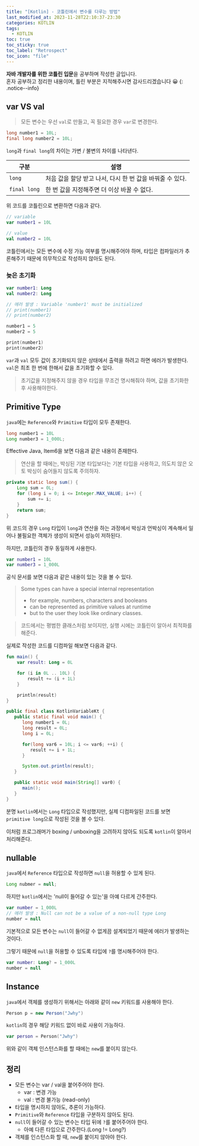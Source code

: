 ```yaml
---
title: "[Kotlin] - 코틀린에서 변수를 다루는 방법"
last_modified_at: 2023-11-28T22:10:37-23:30
categories: KOTLIN
tags:
  - KOTLIN
toc: true
toc_sticky: true
toc_label: "Retrospect"
toc_icon: "file"
---
```


**자바 개발자를 위한 코틀린 입문**을 공부하며 작성한 글입니다.<br>
혼자 공부하고 정리한 내용이며, 틀린 부분은 지적해주시면 감사드리겠습니다 😀
{: .notice--info}

## var VS val

> 모든 변수는 우선 `val`로 만들고, 꼭 필요한 경우 `var`로 변경한다.

```java
long number1 = 10L;
final long number2 = 10L;
```

`long`과 `final long`의 차이는 가변 / 불변의 차이를 나타낸다.

| 구분           | 설명                                  |
|--------------|-------------------------------------|
| `long`       | 처음 값을 할당 받고 나서, 다시 한 번 값을 바꿔줄 수 있다. |
| `final long` | 한 번 값을 지정해주면 더 이상 바꿀 수 없다.          |


위 코드를 코틀린으로 변환하면 다음과 같다.

```kotlin
// variable
var number1 = 10L

// value
val number2 = 10L
```

코틀린에서는 모든 변수에 수정 가능 여부를 명시해주어야 하며, 타입은 컴파일러가 추론해주기 때문에 의무적으로 작성하지 않아도 된다.

### 늦은 초기화

```kotlin
var number1: Long
val number2: Long

// 에러 발생 : Variable 'number1' must be initialized
// print(number1)
// print(number2)

number1 = 5
number2 = 5

print(number1)
print(number2)
```

`var`과 `val` 모두 값이 초기화되지 않은 상태에서 출력을 하려고 하면 에러가 발생한다.
`val`은 최초 한 번에 한해서 값을 초기화할 수 있다.

> 초기값을 지정해주지 않을 경우 타입을 무조건 명시해줘야 하며, 값을 초기화한 후 사용해야한다.

## Primitive Type

`java`에는 `Reference`와 `Primitive` 타입이 모두 존재한다.

```java
long number1 = 10L
Long number3 = 1_000L;
```

Effective Java, Item6을 보면 다음과 같은 내용이 존재한다.

> 연산을 할 때에는, 박싱된 기본 타입보다는 기본 타입을 사용하고, 의도치 않은 오토 박싱이 숨어들지 않도록 주의하자.

```java
private static long sum() {
    Long sum = 0L;
    for (long i = 0; i <= Integer.MAX_VALUE; i++) {
        sum += i;
    } 
    return sum;
}
```

위 코드의 경우 `Long` 타입이 `long`과 연산을 하는 과정에서 박싱과 언박싱이 계속해서 일어나 불필요한 객체가 생성이 되면서 성능이 저하된다.

하지만, 코틀린의 경우 동일하게 사용한다.

```kotlin
var number1 = 10L
var number3 = 1_000L
```

공식 문서를 보면 다음과 같은 내용이 있는 것을 볼 수 있다.

> Some types can have a special internal representation
> - for example, numbers, characters and booleans
> - can be represented as primitive values at runtime
> - but to the user they look like ordinary classes.

> 코드에서는 평범한 클래스처럼 보이지만, 실행 시에는 코틀린이 알아서 최적화를 해준다.

실제로 작성한 코드를 디컴파일 해보면 다음과 같다.

```kotlin
fun main() {
    var result: Long = 0L

    for (i in 0L .. 10L) {
        result += (i + 1L)
    }

    println(result)
}
```

```java
public final class KotlinVariableKt {
   public static final void main() {
      long number1 = 0L;
      long result = 0L;
      long i = 0L;

      for(long var6 = 10L; i <= var6; ++i) {
         result += i + 1L;
      }

      System.out.println(result);
   }

   public static void main(String[] var0) {
      main();
   }
}
```

분명 `kotlin`에서는 `Long` 타입으로 작성했지만, 실제 디컴파일된 코드를 보면 `primitive long`으로 작성된 것을 볼 수 있다.

이처럼 프로그래머가 boxing / unboxing을 고려하지 않아도 되도록 `kotlin`이 알아서 처리해준다.

## nullable

`java`에서 `Reference` 타입으로 작성하면 `null`을 허용할 수 있게 된다.

```java
Long nubmer = null;
```

하지만 `kotlin`에서는 'null이 들어갈 수 있는'을 아예 다르게 간주한다.

```kotlin
var number = 1_000L
// 에러 발생 : Null can not be a value of a non-null type Long
number = null
```

기본적으로 모든 변수는 `null`이 들어갈 수 없게끔 설계되었기 때문에 에러가 발생하는 것이다.

그렇기 때문에 `null`을 허용할 수 있도록 타입에 `?`를 명시해주어야 한다.

```kotlin
var number: Long? = 1_000L
number = null
```

## Instance

`java`에서 객체를 생성하기 위해서는 아래와 같이 `new` 키워드를 사용해야 한다.

```java
Person p = new Person("Jwhy")
```

`kotlin`의 경우 해당 키워드 없이 바로 사용이 가능하다.

```kotlin
var person = Person("Jwhy")
```

위와 같이 객체 인스턴스화를 할 때에는 `new`를 붙이지 않는다.

## 정리

- 모든 변수는 var / val을 붙어주어야 한다.
   - var : 변경 가능
   - val : 변경 불가능 (read-only)
- 타입을 명시하지 않아도, 추론이 가능하다.
- `Primitive`와 `Reference` 타입을 구분하지 않아도 된다.
- `null`이 들어갈 수 있는 변수는 타입 뒤에 `?`를 붙어주어야 한다.
   - 아예 다른 타입으로 간주한다.(Long != Long?)
- 객체를 인스턴스화 할 때, `new`를 붙이지 않아야 한다.
